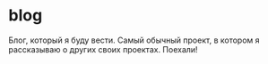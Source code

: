 # blog
Блог, который я буду вести. Самый обычный проект, в котором я рассказываю о других своих проектах. Поехали!
